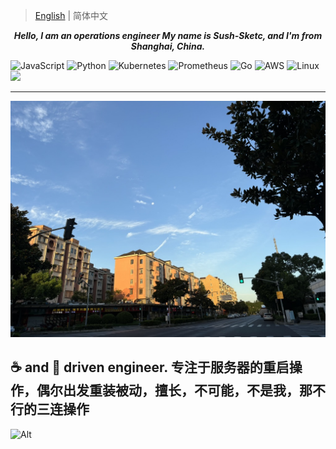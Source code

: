 > [English](README.md) | 简体中文
<p align="center">
<b>
  <i>Hello, I am an operations engineer</i>
  <i>My name is Sush-Sketc, and I'm from Shanghai, China.</i>
</b>

</p>

![JavaScript](https://img.shields.io/badge/JavaScript-informational?style=flat&logo=javascript&color=F7DF1E)
![Python](https://img.shields.io/badge/Python-informational?style=flat&logo=python&color=3776AB)
![Kubernetes](https://img.shields.io/badge/CNCF-Kubernetes-informational?style=flat&logo=Kubernetes&color=777BB4)
![Prometheus](https://img.shields.io/badge/Framework-Prometheus-informational?style=flat&logo=Prometheus&color=FF2D20)
![Go](https://img.shields.io/badge/Go-informational?style=flat&logo=Go&color=000000)
![AWS](https://img.shields.io/badge/Cloud-AWS-informational?style=flat&logo=amazon-aws&color=232F3E)
![Linux](https://img.shields.io/badge/System-Linux-informational?style=flat&logo=linux&color=FCC624)
<img src="https://img.shields.io/badge/Shell-script?style=flat-square&logo=html5&logoColor=white" />

----

<p align="center">
  <img src="https://github.com/sush-sketc/sush-sketc/blob/master/image/6560FCA5-618B-436A-B09A-29E3849C9632_1_105_c.jpeg">
</p>

☕️ and 🍫 driven engineer.
专注于服务器的重启操作，偶尔出发重装被动，擅长，不可能，不是我，那不行的三连操作
---
 <!--![Ashutosh's github activity graph](https://github-readme-activity-graph.vercel.app/graph?username=sush-sketc&theme=dracula)-->
 
 ![Alt](https://repobeats.axiom.co/api/embed/19bb69a6ba32252bdcbdbfb393cfbebd070b3b9f.svg "Repobeats analytics image")
<!--
<div align="center">
    <img  src="https://github-readme-stats.vercel.app/api/top-langs/?username=sush-sketc&layout=compact" />
</div>
 ![Ashutosh's github activity graph](https://github-readme-activity-graph.vercel.app/graph?username=sush-sketc) -->
